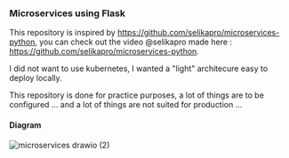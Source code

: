 ### Microservices using Flask

This repository is inspired by https://github.com/selikapro/microservices-python, you can check out the video @selikapro made here : https://github.com/selikapro/microservices-python.

I did not want to use kubernetes, I wanted a "light" architecure easy to deploy locally.

This repository is done for practice purposes, a lot of things are to be configured ... and a lot of things are not suited for production ...

#### Diagram
![microservices drawio (2)](https://user-images.githubusercontent.com/16942283/207528138-4b7b72d1-a292-4ad3-ac68-e1a56be07a30.png)
